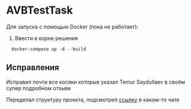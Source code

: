 # AVBTestTask
Для запуска с помощью Docker (пока не работает):
1. Ввести в корне решения
```powershell
  docker-compose up -d --build
```

## Исправления
Исправил почти все косяки которые указал Temur Saydullaev в своём супер подробном отзыве

Переделал структуру проекта, подсмотрел [ссылку](https://github.com/eerie69/New-Project/blob/main/ToChooseFrom.md) в каком-то чате 
